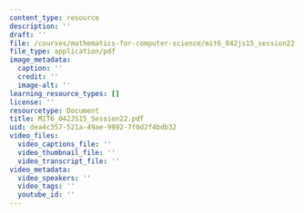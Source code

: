 ```yaml
---
content_type: resource
description: ''
draft: ''
file: /courses/mathematics-for-computer-science/mit6_042js15_session22.pdf
file_type: application/pdf
image_metadata:
  caption: ''
  credit: ''
  image-alt: ''
learning_resource_types: []
license: ''
resourcetype: Document
title: MIT6_042JS15_Session22.pdf
uid: dea4c357-521a-49ae-9992-7f0d2f4bdb32
video_files:
  video_captions_file: ''
  video_thumbnail_file: ''
  video_transcript_file: ''
video_metadata:
  video_speakers: ''
  video_tags: ''
  youtube_id: ''
---
```

